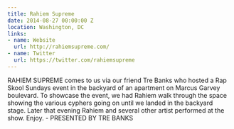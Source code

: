 ```yaml
---
title: Rahiem Supreme
date: 2014-08-27 00:00:00 Z
location: Washington, DC
links:
- name: Website
  url: http://rahiemsupreme.com/
- name: Twitter
  url: https://twitter.com/rahiemsupreme
---
```


RAHIEM SUPREME comes to us via our friend Tre Banks who hosted a Rap Skool Sundays event in the backyard of an apartment on Marcus Garvey boulevard. To showcase the event, we had Rahiem walk through the space showing the various cyphers going on until we landed in the backyard stage. Later that evening Rahiem and several other artist performed at the show. Enjoy. - PRESENTED BY TRE BANKS
